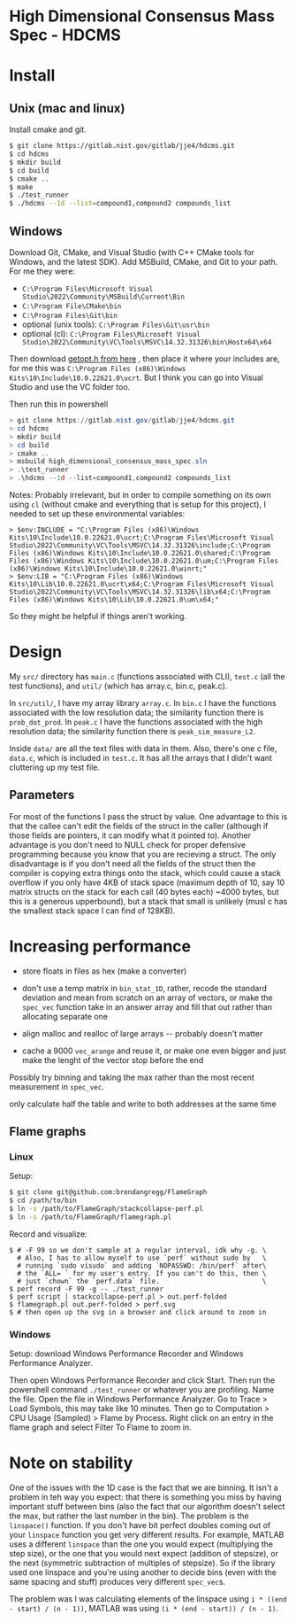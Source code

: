 # High Dimensional Consensus Mass Spec - HDCMS

# Install

## Unix (mac and linux)

Install cmake and git.

```bash
$ git clone https://gitlab.nist.gov/gitlab/jje4/hdcms.git
$ cd hdcms
$ mkdir build
$ cd build
$ cmake ..
$ make
$ ./test_runner
$ ./hdcms --1d --list=compound1,compound2 compounds_list
```

## Windows

Download Git, CMake, and Visual Studio (with C++ CMake tools for Windows,
and the latest SDK). Add MSBuild, CMake, and Git to your path.
For me they were:

* `C:\Program Files\Microsoft Visual Studio\2022\Community\MSBuild\Current\Bin`
* `C:\Program File\CMake\bin`
* `C:\Program Files\Git\bin`
* optional (unix tools): `C:\Program Files\Git\usr\bin`
* optional (cl): `C:\Program Files\Microsoft Visual Studio\2022\Community\VC\Tools\MSVC\14.32.31326\bin\Hostx64\x64`

Then download [getopt.h from here](https://raw.githubusercontent.com/skandhurkat/Getopt-for-Visual-Studio/master/getopt.h)
, then place it where your includes are, for me this was
`C:\Program Files (x86)\Windows Kits\10\Include\10.0.22621.0\ucrt`. 
But I think you can go into Visual Studio and use the VC folder
too.

Then run this in powershell

```powershell
> git clone https://gitlab.nist.gov/gitlab/jje4/hdcms.git
> cd hdcms
> mkdir build
> cd build
> cmake ..
> msbuild high_dimensional_consensus_mass_spec.sln
> .\test_runner
> .\hdcms --1d --list=compound1,compound2 compounds_list
```

Notes: Probably irrelevant, but in order to compile something on its own using `cl` (without cmake and everything that is setup for this project), I needed to set up these environmental variables:
```
> $env:INCLUDE = "C:\Program Files (x86)\Windows Kits\10\Include\10.0.22621.0\ucrt;C:\Program Files\Microsoft Visual Studio\2022\Community\VC\Tools\MSVC\14.32.31326\include;C:\Program Files (x86)\Windows Kits\10\Include\10.0.22621.0\shared;C:\Program Files (x86)\Windows Kits\10\Include\10.0.22621.0\um;C:\Program Files (x86)\Windows Kits\10\Include\10.0.22621.0\winrt;"
> $env:LIB = "C:\Program Files (x86)\Windows Kits\10\Lib\10.0.22621.0\ucrt\x64;C:\Program Files\Microsoft Visual Studio\2022\Community\VC\Tools\MSVC\14.32.31326\lib\x64;C:\Program Files (x86)\Windows Kits\10\Lib\10.0.22621.0\um\x64;"
```
So they might be helpful if things aren't working.

# Design

My `src/` directory has `main.c` (functions associated with CLI),
`test.c` (all the test functions), and `util/` (which has array.c,
bin.c, peak.c). 

In `src/util/`, I have my array library `array.c`. In `bin.c` I have
the functions associated with the low resolution data; the
similarity function there is `prob_dot_prod`. In `peak.c` I have
the functions associated with the high resolution data; the
similarity function there is `peak_sim_measure_L2`.

Inside `data/` are all the text files with data in them.
Also, there's one c file, `data.c`, which is included in
`test.c`. It has all the arrays that I didn't want cluttering up
my test file.

## Parameters

For most of the functions I pass the struct by value. One
advantage to this is that the callee can't edit the fields of
the struct in the caller (although if those fields are pointers,
it can modify what it pointed to). Another advantage is you don't
need to NULL check for proper defensive programming because you
know that you are recieving a struct. The only
disadvantage is if you don't need all the fields of the struct
then the compiler is copying extra things onto the stack, which
could cause a stack overflow if you only have 4KB of stack space
(maximum depth of 10, say 10 matrix structs on the stack for each
call (40 bytes each) ~4000 bytes, but this is a generous
upperbound), but a stack that small is unlikely (musl c has the
smallest stack space I can find of 128KB).

# Increasing performance

* store floats in files as hex (make a converter)
* don't use a temp matrix in `bin_stat_1D`, rather, recode the
  standard deviation and mean from scratch on an array of
  vectors, or make the `spec_vec` function take in an answer
  array and fill that out rather than allocating separate one

* align malloc and realloc of large arrays -- probably doesn't matter
* cache a 9000 `vec_arange` and reuse it, or make one even bigger
  and just make the lenght of the vector stop before the end

Possibly try binning and taking the max rather than the most
recent measurement in `spec_vec`.

only calculate half the table and write to both addresses at the same time

## Flame graphs

### Linux

Setup: 

```bash
$ git clone git@github.com:brendangregg/FlameGraph
$ cd /path/to/bin
$ ln -s /path/to/FlameGraph/stackcollapse-perf.pl
$ ln -s /path/to/FlameGraph/flamegraph.pl
```

Record and visualize:

```
$ # -F 99 so we don't sample at a regular interval, idk why -g. \
  # Also, I has to allow myself to use `perf` without sudo by   \
  # running `sudo visudo` and adding `NOPASSWD: /bin/perf` after\
  # the `ALL= ` for my user's entry. If you can't do this, then \
  # just `chown` the `perf.data` file.                          \
$ perf record -F 99 -g -- ./test_runner
$ perf script | stackcollapse-perf.pl > out.perf-folded
$ flamegraph.pl out.perf-folded > perf.svg
$ # then open up the svg in a browser and click around to zoom in
```

### Windows

Setup: download Windows Performance Recorder and Windows
Performance Analyzer.

Then open Windows Performance Recorder and click Start. Then run
the powershell command `./test_runner` or whatever you are
profiling. Name the file. Open the file in Windows Performance 
Analyzer. Go to Trace > Load Symbols, this may take like 10
minutes. Then go to Computation > CPU Usage (Sampled) > Flame by
Process. Right click on an entry in the flame graph and select
Filter To Flame to zoom in.

# Note on stability

One of the issues with the 1D case is the fact that we are
binning. It isn't a problem in teh way you expect: that there is
something you miss by having important stuff between bins (also
the fact that our algorithm doesn't select the max, but rather
the last number in the bin). The problem is the `linspace()`
function. If you don't have bit perfect doubles coming out of
your `linspace` function you get very different results. For
example, MATLAB uses a different `linspace` than the one you
would expect (multiplying the step size), or the one that you
would next expect (addition of stepsize), or the next (symmetric
subtraction of multiples of stepsize). So if the library used one
linspace and you're using another to decide bins (even with the
same spacing and stuff) produces very different `spec_vec`s.

The problem was I was calculating elements of the linspace using
`i * ((end - start) / (n - 1))`, MATLAB was using 
`(i * (end - start)) / (n - 1)`.

